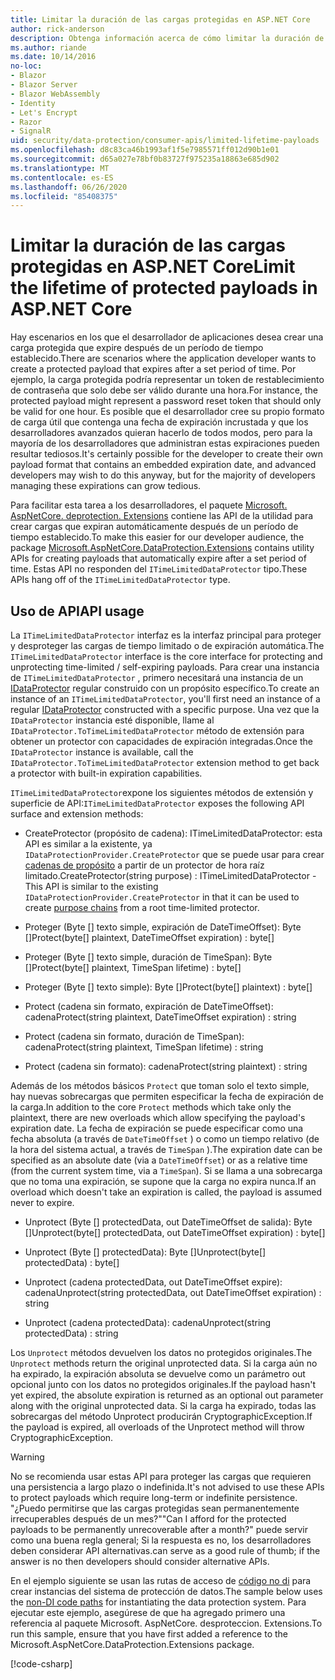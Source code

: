 ```yaml
---
title: Limitar la duración de las cargas protegidas en ASP.NET Core
author: rick-anderson
description: Obtenga información acerca de cómo limitar la duración de una carga protegida mediante las API de protección de datos de ASP.NET Core.
ms.author: riande
ms.date: 10/14/2016
no-loc:
- Blazor
- Blazor Server
- Blazor WebAssembly
- Identity
- Let's Encrypt
- Razor
- SignalR
uid: security/data-protection/consumer-apis/limited-lifetime-payloads
ms.openlocfilehash: d8c83ca46b1993af1f5e7985571ff012d90b1e01
ms.sourcegitcommit: d65a027e78bf0b83727f975235a18863e685d902
ms.translationtype: MT
ms.contentlocale: es-ES
ms.lasthandoff: 06/26/2020
ms.locfileid: "85408375"
---
```

# <a name="limit-the-lifetime-of-protected-payloads-in-aspnet-core"></a><span data-ttu-id="a49e9-103">Limitar la duración de las cargas protegidas en ASP.NET Core</span><span class="sxs-lookup"><span data-stu-id="a49e9-103">Limit the lifetime of protected payloads in ASP.NET Core</span></span>

<span data-ttu-id="a49e9-104">Hay escenarios en los que el desarrollador de aplicaciones desea crear una carga protegida que expire después de un período de tiempo establecido.</span><span class="sxs-lookup"><span data-stu-id="a49e9-104">There are scenarios where the application developer wants to create a protected payload that expires after a set period of time.</span></span> <span data-ttu-id="a49e9-105">Por ejemplo, la carga protegida podría representar un token de restablecimiento de contraseña que solo debe ser válido durante una hora.</span><span class="sxs-lookup"><span data-stu-id="a49e9-105">For instance, the protected payload might represent a password reset token that should only be valid for one hour.</span></span> <span data-ttu-id="a49e9-106">Es posible que el desarrollador cree su propio formato de carga útil que contenga una fecha de expiración incrustada y que los desarrolladores avanzados quieran hacerlo de todos modos, pero para la mayoría de los desarrolladores que administran estas expiraciones pueden resultar tediosos.</span><span class="sxs-lookup"><span data-stu-id="a49e9-106">It's certainly possible for the developer to create their own payload format that contains an embedded expiration date, and advanced developers may wish to do this anyway, but for the majority of developers managing these expirations can grow tedious.</span></span>

<span data-ttu-id="a49e9-107">Para facilitar esta tarea a los desarrolladores, el paquete [Microsoft. AspNetCore. deprotection. Extensions](https://www.nuget.org/packages/Microsoft.AspNetCore.DataProtection.Extensions/) contiene las API de la utilidad para crear cargas que expiran automáticamente después de un período de tiempo establecido.</span><span class="sxs-lookup"><span data-stu-id="a49e9-107">To make this easier for our developer audience, the package [Microsoft.AspNetCore.DataProtection.Extensions](https://www.nuget.org/packages/Microsoft.AspNetCore.DataProtection.Extensions/) contains utility APIs for creating payloads that automatically expire after a set period of time.</span></span> <span data-ttu-id="a49e9-108">Estas API no responden del `ITimeLimitedDataProtector` tipo.</span><span class="sxs-lookup"><span data-stu-id="a49e9-108">These APIs hang off of the `ITimeLimitedDataProtector` type.</span></span>

## <a name="api-usage"></a><span data-ttu-id="a49e9-109">Uso de API</span><span class="sxs-lookup"><span data-stu-id="a49e9-109">API usage</span></span>

<span data-ttu-id="a49e9-110">La `ITimeLimitedDataProtector` interfaz es la interfaz principal para proteger y desproteger las cargas de tiempo limitado o de expiración automática.</span><span class="sxs-lookup"><span data-stu-id="a49e9-110">The `ITimeLimitedDataProtector` interface is the core interface for protecting and unprotecting time-limited / self-expiring payloads.</span></span> <span data-ttu-id="a49e9-111">Para crear una instancia de `ITimeLimitedDataProtector` , primero necesitará una instancia de un [IDataProtector](xref:security/data-protection/consumer-apis/overview) regular construido con un propósito específico.</span><span class="sxs-lookup"><span data-stu-id="a49e9-111">To create an instance of an `ITimeLimitedDataProtector`, you'll first need an instance of a regular [IDataProtector](xref:security/data-protection/consumer-apis/overview) constructed with a specific purpose.</span></span> <span data-ttu-id="a49e9-112">Una vez que la `IDataProtector` instancia esté disponible, llame al `IDataProtector.ToTimeLimitedDataProtector` método de extensión para obtener un protector con capacidades de expiración integradas.</span><span class="sxs-lookup"><span data-stu-id="a49e9-112">Once the `IDataProtector` instance is available, call the `IDataProtector.ToTimeLimitedDataProtector` extension method to get back a protector with built-in expiration capabilities.</span></span>

<span data-ttu-id="a49e9-113">`ITimeLimitedDataProtector`expone los siguientes métodos de extensión y superficie de API:</span><span class="sxs-lookup"><span data-stu-id="a49e9-113">`ITimeLimitedDataProtector` exposes the following API surface and extension methods:</span></span>

* <span data-ttu-id="a49e9-114">CreateProtector (propósito de cadena): ITimeLimitedDataProtector: esta API es similar a la existente, ya `IDataProtectionProvider.CreateProtector` que se puede usar para crear [cadenas de propósito](xref:security/data-protection/consumer-apis/purpose-strings) a partir de un protector de hora raíz limitado.</span><span class="sxs-lookup"><span data-stu-id="a49e9-114">CreateProtector(string purpose) : ITimeLimitedDataProtector - This API is similar to the existing `IDataProtectionProvider.CreateProtector` in that it can be used to create [purpose chains](xref:security/data-protection/consumer-apis/purpose-strings) from a root time-limited protector.</span></span>

* <span data-ttu-id="a49e9-115">Proteger (Byte [] texto simple, expiración de DateTimeOffset): Byte []</span><span class="sxs-lookup"><span data-stu-id="a49e9-115">Protect(byte[] plaintext, DateTimeOffset expiration) : byte[]</span></span>

* <span data-ttu-id="a49e9-116">Proteger (Byte [] texto simple, duración de TimeSpan): Byte []</span><span class="sxs-lookup"><span data-stu-id="a49e9-116">Protect(byte[] plaintext, TimeSpan lifetime) : byte[]</span></span>

* <span data-ttu-id="a49e9-117">Proteger (Byte [] texto simple): Byte []</span><span class="sxs-lookup"><span data-stu-id="a49e9-117">Protect(byte[] plaintext) : byte[]</span></span>

* <span data-ttu-id="a49e9-118">Protect (cadena sin formato, expiración de DateTimeOffset): cadena</span><span class="sxs-lookup"><span data-stu-id="a49e9-118">Protect(string plaintext, DateTimeOffset expiration) : string</span></span>

* <span data-ttu-id="a49e9-119">Protect (cadena sin formato, duración de TimeSpan): cadena</span><span class="sxs-lookup"><span data-stu-id="a49e9-119">Protect(string plaintext, TimeSpan lifetime) : string</span></span>

* <span data-ttu-id="a49e9-120">Protect (cadena sin formato): cadena</span><span class="sxs-lookup"><span data-stu-id="a49e9-120">Protect(string plaintext) : string</span></span>

<span data-ttu-id="a49e9-121">Además de los métodos básicos `Protect` que toman solo el texto simple, hay nuevas sobrecargas que permiten especificar la fecha de expiración de la carga.</span><span class="sxs-lookup"><span data-stu-id="a49e9-121">In addition to the core `Protect` methods which take only the plaintext, there are new overloads which allow specifying the payload's expiration date.</span></span> <span data-ttu-id="a49e9-122">La fecha de expiración se puede especificar como una fecha absoluta (a través de `DateTimeOffset` ) o como un tiempo relativo (de la hora del sistema actual, a través de `TimeSpan` ).</span><span class="sxs-lookup"><span data-stu-id="a49e9-122">The expiration date can be specified as an absolute date (via a `DateTimeOffset`) or as a relative time (from the current system time, via a `TimeSpan`).</span></span> <span data-ttu-id="a49e9-123">Si se llama a una sobrecarga que no toma una expiración, se supone que la carga no expira nunca.</span><span class="sxs-lookup"><span data-stu-id="a49e9-123">If an overload which doesn't take an expiration is called, the payload is assumed never to expire.</span></span>

* <span data-ttu-id="a49e9-124">Unprotect (Byte [] protectedData, out DateTimeOffset de salida): Byte []</span><span class="sxs-lookup"><span data-stu-id="a49e9-124">Unprotect(byte[] protectedData, out DateTimeOffset expiration) : byte[]</span></span>

* <span data-ttu-id="a49e9-125">Unprotect (Byte [] protectedData): Byte []</span><span class="sxs-lookup"><span data-stu-id="a49e9-125">Unprotect(byte[] protectedData) : byte[]</span></span>

* <span data-ttu-id="a49e9-126">Unprotect (cadena protectedData, out DateTimeOffset expire): cadena</span><span class="sxs-lookup"><span data-stu-id="a49e9-126">Unprotect(string protectedData, out DateTimeOffset expiration) : string</span></span>

* <span data-ttu-id="a49e9-127">Unprotect (cadena protectedData): cadena</span><span class="sxs-lookup"><span data-stu-id="a49e9-127">Unprotect(string protectedData) : string</span></span>

<span data-ttu-id="a49e9-128">Los `Unprotect` métodos devuelven los datos no protegidos originales.</span><span class="sxs-lookup"><span data-stu-id="a49e9-128">The `Unprotect` methods return the original unprotected data.</span></span> <span data-ttu-id="a49e9-129">Si la carga aún no ha expirado, la expiración absoluta se devuelve como un parámetro out opcional junto con los datos no protegidos originales.</span><span class="sxs-lookup"><span data-stu-id="a49e9-129">If the payload hasn't yet expired, the absolute expiration is returned as an optional out parameter along with the original unprotected data.</span></span> <span data-ttu-id="a49e9-130">Si la carga ha expirado, todas las sobrecargas del método Unprotect producirán CryptographicException.</span><span class="sxs-lookup"><span data-stu-id="a49e9-130">If the payload is expired, all overloads of the Unprotect method will throw CryptographicException.</span></span>

>[!WARNING]
> <span data-ttu-id="a49e9-131">No se recomienda usar estas API para proteger las cargas que requieren una persistencia a largo plazo o indefinida.</span><span class="sxs-lookup"><span data-stu-id="a49e9-131">It's not advised to use these APIs to protect payloads which require long-term or indefinite persistence.</span></span> <span data-ttu-id="a49e9-132">"¿Puedo permitirse que las cargas protegidas sean permanentemente irrecuperables después de un mes?"</span><span class="sxs-lookup"><span data-stu-id="a49e9-132">"Can I afford for the protected payloads to be permanently unrecoverable after a month?"</span></span> <span data-ttu-id="a49e9-133">puede servir como una buena regla general; Si la respuesta es no, los desarrolladores deben considerar API alternativas.</span><span class="sxs-lookup"><span data-stu-id="a49e9-133">can serve as a good rule of thumb; if the answer is no then developers should consider alternative APIs.</span></span>

<span data-ttu-id="a49e9-134">En el ejemplo siguiente se usan las rutas de acceso de [código no di](xref:security/data-protection/configuration/non-di-scenarios) para crear instancias del sistema de protección de datos.</span><span class="sxs-lookup"><span data-stu-id="a49e9-134">The sample below uses the [non-DI code paths](xref:security/data-protection/configuration/non-di-scenarios) for instantiating the data protection system.</span></span> <span data-ttu-id="a49e9-135">Para ejecutar este ejemplo, asegúrese de que ha agregado primero una referencia al paquete Microsoft. AspNetCore. desproteccion. Extensions.</span><span class="sxs-lookup"><span data-stu-id="a49e9-135">To run this sample, ensure that you have first added a reference to the Microsoft.AspNetCore.DataProtection.Extensions package.</span></span>

[!code-csharp[](limited-lifetime-payloads/samples/limitedlifetimepayloads.cs)]
